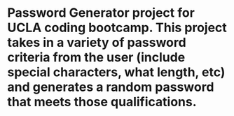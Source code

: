 # Password Generator project for UCLA coding bootcamp. This project takes in a variety of password criteria from the user (include special characters, what length, etc) and generates a random password that meets those qualifications. 
